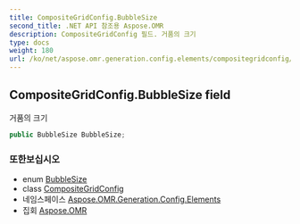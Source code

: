 ```yaml
---
title: CompositeGridConfig.BubbleSize
second_title: .NET API 참조용 Aspose.OMR
description: CompositeGridConfig 필드. 거품의 크기
type: docs
weight: 180
url: /ko/net/aspose.omr.generation.config.elements/compositegridconfig/bubblesize/
---
```

## CompositeGridConfig.BubbleSize field

거품의 크기

```csharp
public BubbleSize BubbleSize;
```

### 또한보십시오

* enum [BubbleSize](../../../aspose.omr.generation/bubblesize/)
* class [CompositeGridConfig](../)
* 네임스페이스 [Aspose.OMR.Generation.Config.Elements](../../compositegridconfig/)
* 집회 [Aspose.OMR](../../../)


